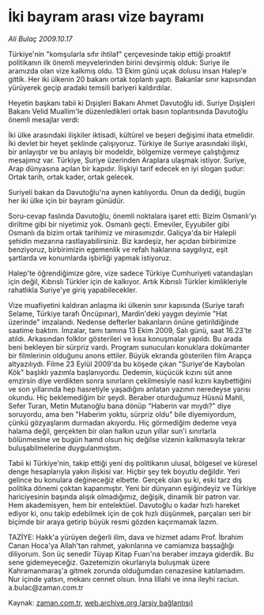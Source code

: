 # İki bayram arası vize bayramı

*Ali Bulaç 2009.10.17*

<tr><td class="metin" colspan="2" style="padding-top: 20px; padding-left: 5px; padding-right: 10px;">Türkiye'nin "komşularla sıfır ihtilaf"  çerçevesinde takip ettiği proaktif politikanın ilk önemli meyvelerinden birini devşirmiş olduk: Suriye ile aramızda olan vize kalkmış oldu. 13 Ekim günü uçak dolusu insan Halep'e gittik. Her iki ülkenin 20 bakanı ortak toplantı yaptı. Bakanlar sınır kapısından yürüyerek geçip aradaki temsili bariyeri kaldırdılar.</td></tr><tr><td class="metin" colspan="2" style="padding-top: 20px; padding-left: 5px; padding-right: 10px;"><p>Heyetin başkanı tabii ki Dışişleri Bakanı Ahmet Davutoğlu idi. Suriye Dışişleri Bakanı Velid Muallim'le düzenledikleri ortak basın toplantısında Davutoğlu önemli mesajlar verdi:
<p>İki ülke arasındaki ilişkiler iktisadi, kültürel ve beşeri değişimi ihata etmelidir. İki devlet bir heyet şeklinde çalışıyoruz. Türkiye ile Suriye arasındaki ilişki, bir anlayıştır ve bu anlayış bir modeldir, bölgemize vermeye çalıştığımız mesajımız var. Türkiye, Suriye üzerinden Araplara ulaşmak istiyor. Suriye, Arap dünyasına açılan bir kapıdır. İlişkiyi tarif edecek en iyi slogan şudur: Ortak tarih, ortak kader, ortak gelecek.
<p>Suriyeli bakan da Davutoğlu'na aynen katılıyordu. Onun da dediği, bugün her iki ülke için bir bayram günüdür.
<p>Soru-cevap faslında Davutoğlu, önemli noktalara işaret etti: Bizim Osmanlı'yı diriltme gibi bir niyetimiz yok. Osmanlı geçti. Emeviler, Eyyubiler gibi Osmanlı da bizim ortak tarihimiz ve mirasımızdır. Galiçya'da bir Halepli şehidin mezarına rastlayabilirsiniz. Biz kardeşiz, her açıdan birbirimize benziyoruz, birbirimizin egemenlik ve refah haklarına saygılıyız, eşit şartlarda ve konumlarda işbirliği yapmak istiyoruz.
<p>Halep'te öğrendiğimize göre, vize sadece Türkiye Cumhuriyeti vatandaşları için değil, Kıbrıslı Türkler için de kalkıyor. Artık Kıbrıslı Türkler kimlikleriyle rahatlıkla Suriye'ye giriş yapabilecekler.
<p>Vize muafiyetini kaldıran anlaşma iki ülkenin sınır kapısında (Suriye tarafı Selame, Türkiye tarafı Öncüpınar), Mardin'deki yaygın deyimle "Hat üzerinde" imzalandı. Nedense defterler bakanların önüne getirildiğinde saatime baktım. İmzalar, tamı tamına 13 Ekim 2009, Salı günü, saat 16.23'te atıldı. Arkasından folklor gösterileri ve kısa konuşmalar yapıldı. Bu arada beni bekleyen bir sürpriz vardı. Program sunucuları konuklara dokümanter bir filmlerinin olduğunu anons ettiler. Büyük ekranda gösterilen film Arapça altyazılıydı. Filme 23 Eylül 2009'da bu köşede çıkan "Suriye'de Kaybolan Kök" başlıklı yazımla başlanıyordu. Dedemin, küçücük kızını süt anne emzirsin diye verdikten sonra sınırların çekilmesiyle nasıl kızını kaybettiğini ve son yıllarında hep hasretiyle yaşadığını anlatan yazının neredeyse yarısı okundu. Hiç beklemediğim bir şeydi. Beraber oturduğumuz Hüsnü Mahli, Sefer Turan, Metin Mutanoğlu bana dönüp "Haberin var mıydı?" diye soruyordu, ama ben "Haberim yoktu, sürpriz oldu" bile diyemiyordum, çünkü gözyaşlarım durmadan akıyordu. Hiç görmediğim dedeme veya halama değil, gerçekten bir olan halkın uzun yıllar sun'i sınırlarla bölünmesine ve bugün hamd olsun hiç değilse vizenin kalkmasıyla tekrar buluşabilmelerine duygulanmıştım.
<p>Tabii ki Türkiye'nin, takip ettiği yeni dış politikanın ulusal, bölgesel ve küresel denge hesaplarıyla yakın ilişkisi var. Hiçbir şey tek boyutlu değildir. Yeri gelince bu konulara değineceğiz elbette. Gerçek olan şu ki, eski tarz dış politika dönemi çoktan kapanmıştır. Yeni bir dünyanın eşiğindeyiz ve Türkiye hariciyesinin başında alışık olmadığımız, değişik, dinamik bir patron var. Hem akademisyen, hem bir entelektüel. Davutoğlu o kadar hızlı hareket ediyor ki, onu takip edebilmek için de çok hızlı düşünmek, parçaları seri bir biçimde bir araya getirip büyük resmi gözden kaçırmamak lazım.
<p>TAZİYE: Hakk'a yürüyen değerli ilim, dava ve hizmet adamı Prof. İbrahim Canan Hoca'ya Allah'tan rahmet, yakınlarına ve camiamıza başsağlığı diliyorum. Son üç senedir Tüyap Kitap Fuarı'na beraber imzaya giderdik. Bu sene gidemeyeceğiz. Gazetemizin okurlarıyla buluşmak üzere Kahramanmaraş'a gitmek zorunda olduğumdan cenazesine katılamadım. Nur içinde yatsın, mekanı cennet olsun. İnna lillahi ve inna ileyhi raciun. a.bulac@zaman.com.tr<br/></p></p></p></p></p></p></p></p></td></tr>

Kaynak: [zaman.com.tr](http://zaman.com.tr/yazar.do?yazino=904337), [web.archive.org (arşiv bağlantısı)](http://web.archive.org/web/20091025101715/http://www.zaman.com.tr:80/yazar.do?yazino=904337)
